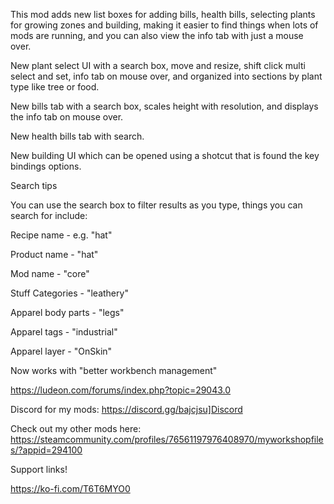 This mod adds new list boxes for adding bills, health bills, selecting plants for growing zones and building, making it easier to find things when lots of mods are running, and you can also view the info tab with just a mouse over.

New plant select UI with a search box, move and resize, shift click multi select and set, info tab on mouse over, and organized into sections by plant type like tree or food.

New bills tab with a search box, scales height with resolution, and displays the info tab on mouse over.

New health bills tab with search.

New building UI which can be opened using a shotcut that is found the key bindings options.

Search tips

You can use the search box to filter results as you type, things you can search for include:

Recipe name - e.g. "hat"

Product name - "hat"

Mod name - "core"

Stuff Categories - "leathery"

Apparel body parts - "legs"

Apparel tags - "industrial"

Apparel layer - "OnSkin"

Now works with "better workbench management"

https://ludeon.com/forums/index.php?topic=29043.0

Discord for my mods: https://discord.gg/bajcjsu]Discord

Check out my other mods here:
https://steamcommunity.com/profiles/76561197976408970/myworkshopfiles/?appid=294100

Support links!

https://ko-fi.com/T6T6MYO0
